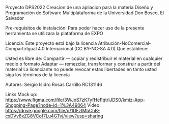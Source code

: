 Proyecto DPS2022
Creacion de una apliacion para la materia Diseño y Programación de Software Multiplataforma de la Universidad Don Bosco, El Salvador

Pre-requisitos de instalación: Para poder hacer uso de la presente herramienta se utilizara la plataforma de EXPO

Licencia: Este proyecto está bajo la licencia Atribución-NoComercial-CompartirIgual 4.0 Internacional (CC BY-NC-SA 4.0) Que establece:

Usted es libre de: Compartir — copiar y redistribuir el material en cualquier medio o formato Adaptar — remezclar, transformar y construir a partir del material La licenciante no puede revocar estas libertades en tanto usted siga los términos de la licencia

Autores: Sergio Isidro Rosas Carrillo RC131146

Links Mock up: https://www.figma.com/file/3WJoS7zK7yfHePqtrlJDS0/kmiz-App-Shopping-Page?node-id=1%3A49064
Video:  https://drive.google.com/file/d/1DFzIMbChB-cxDVv8xZG8VCof7Lu4GTvj/view?usp=sharing
